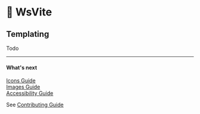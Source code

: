 # 🔵 WsVite

## Templating

Todo

---
#### What's next
[Icons Guide](ICONS.md)  
[Images Guide](IMAGES.md)  
[Accessibility Guide](ACCESSIBILITY.md)  

See [Contributing Guide](../CONTRIBUTING.md)
